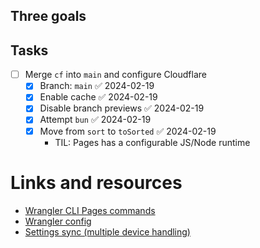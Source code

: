 ## Three goals

## Tasks

- [ ] Merge `cf` into `main` and configure Cloudflare
	- [x] Branch: `main` ✅ 2024-02-19
	- [x] Enable cache ✅ 2024-02-19
	- [x] Disable branch previews ✅ 2024-02-19
	- [x] Attempt `bun` ✅ 2024-02-19
	- [x] Move from `sort` to `toSorted` ✅ 2024-02-19
		- TIL: Pages has a configurable JS/Node runtime

# Links and resources
- [Wrangler CLI Pages commands](https://developers.cloudflare.com/workers/wrangler/commands/#pages)
- [Wrangler config](https://developers.cloudflare.com/workers/wrangler/configuration/)
- [Settings sync (multiple device handling)](https://code.visualstudio.com/docs/editor/settings-sync)